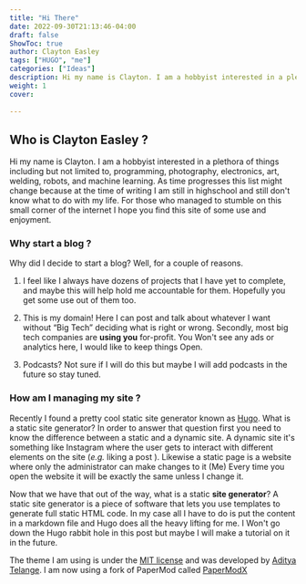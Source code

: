 ```yaml
---
title: "Hi There"
date: 2022-09-30T21:13:46-04:00
draft: false
ShowToc: true
author: Clayton Easley
tags: ["HUGO", "me"]
categories: ["Ideas"]
description: Hi my name is Clayton. I am a hobbyist interested in a plethora of things including but not limited to, programming, photography, electronics, art, welding, robots, and machine learning.
weight: 1
cover:
    
---
```



## Who is Clayton Easley ? 
<!-- {{< figure src="/img/clayton.jpeg" style="float:left" title="this is what I look like">}} -->
Hi my name is Clayton. I am a hobbyist interested in a plethora of things including but not limited to, programming, photography, electronics, art, welding,  robots, and machine learning. As time progresses this list might change because at the time of writing I am still in highschool and still don't know what to do with my life. For those who managed to stumble on this small corner of the internet I hope you find this site of some use and enjoyment. 


### Why start a blog ?

Why did I decide to start a blog? Well, for a couple of reasons.
1. I feel like I always have dozens of projects that I have yet to complete, and maybe this will help hold me accountable for them. Hopefully you get some use out of them too.

2. This is my domain! Here I can post and talk about whatever I want without “Big Tech” deciding what is right or wrong. Secondly, most big tech companies are **using you**  for-profit. You Won't see any ads or analytics here, I would like to keep things Open. 
   
3. Podcasts? Not sure if I will do this but maybe I will add podcasts in the future so stay tuned.


### How am I managing my site ?

Recently I found a pretty cool static site generator known as [Hugo](https://gohugo.io/). What is a static site generator? In order to answer that question first you need to know the difference between a static and a dynamic site.  A dynamic site it's something like Instagram where the user gets to interact with different elements on the site (_e.g._ liking a post ). Likewise a static page is  a website where only the administrator can make changes to it (Me) Every time you open the website it will be exactly the same unless I change it. 

Now that we have that out of the way, what is a static __site generator__? A static site generator is a piece of software that lets you use templates to generate full static HTML code. In my case all I have to do is put the content in a markdown file and Hugo does all the heavy lifting for me. I Won't go down the Hugo rabbit hole in this post  but maybe I will make a tutorial on it in the future. 

The theme I am using is under the [MIT license](https://choosealicense.com/licenses/mit/) and was developed by [Aditya Telange](https://github.com/adityatelange?tab=repositories).
I am now using a fork of PaperMod called [PaperModX](https://github.com/reorx/hugo-PaperModX)
